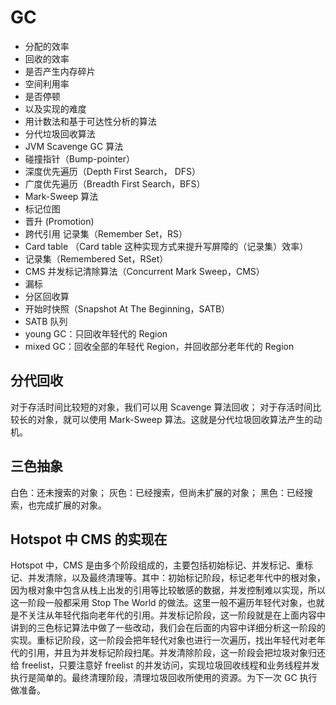 # GC

- 分配的效率
- 回收的效率
- 是否产生内存碎片
- 空间利用率
- 是否停顿
- 以及实现的难度
- 用计数法和基于可达性分析的算法
- 分代垃圾回收算法
- JVM Scavenge GC 算法
- 碰撞指针（Bump-pointer）
- 深度优先遍历（Depth First Search， DFS）
- 广度优先遍历（Breadth First Search，BFS）
- Mark-Sweep 算法
- 标记位图
- 晋升 (Promotion)
- 跨代引用 记录集（Remember Set，RS）
- Card table （Card table 这种实现方式来提升写屏障的（记录集）效率）
- 记录集（Remembered Set，RSet）
- CMS 并发标记清除算法（Concurrent Mark Sweep，CMS）
- 漏标
- 分区回收算
- 开始时快照（Snapshot At The Beginning，SATB）
- SATB 队列
- young GC：只回收年轻代的 Region
- mixed GC：回收全部的年轻代 Region，并回收部分老年代的 Region

## 分代回收

对于存活时间比较短的对象，我们可以用 Scavenge 算法回收；
对于存活时间比较长的对象，就可以使用 Mark-Sweep 算法。这就是分代垃圾回收算法产生的动机。

## 三色抽象

白色：还未搜索的对象；
灰色：已经搜索，但尚未扩展的对象；
黑色：已经搜索，也完成扩展的对象。

## Hotspot 中 CMS 的实现在 

Hotspot 中，CMS 是由多个阶段组成的，主要包括初始标记、并发标记、重标记、并发清除，以及最终清理等。其中：初始标记阶段，标记老年代中的根对象，因为根对象中包含从栈上出发的引用等比较敏感的数据，并发控制难以实现，所以这一阶段一般都采用 Stop The World 的做法。这里一般不遍历年轻代对象，也就是不关注从年轻代指向老年代的引用。并发标记阶段，这一阶段就是在上面内容中讲到的三色标记算法中做了一些改动，我们会在后面的内容中详细分析这一阶段的实现。重标记阶段，这一阶段会把年轻代对象也进行一次遍历，找出年轻代对老年代的引用，并且为并发标记阶段扫尾。并发清除阶段，这一阶段会把垃圾对象归还给 freelist，只要注意好 freelist 的并发访问，实现垃圾回收线程和业务线程并发执行是简单的。最终清理阶段，清理垃圾回收所使用的资源。为下一次 GC 执行做准备。